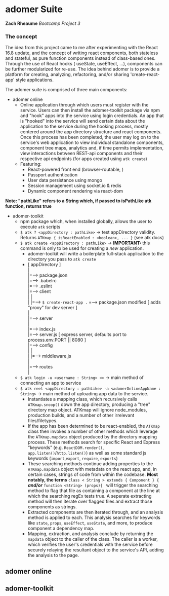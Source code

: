 # adomer Suite
__Zach Rheaume__
_Bootcamp Project 3_

### The concept

The idea from this project came to me after experimenting with the React 16.8 update, and the concept of writing react components, both stateless and stateful, as pure function components instead of class-based ones. Through the use of React hooks ( useState, useEffect, ...), components can be further modularized for re-use. The idea behind adomer is to provide a platform for creating, analyzing, refactoring, and/or sharing 'create-react-app' style applications.

The adomer suite is comprised of three main components:
* adomer online
   - Online application through which users must register with the service.
   Users can then install the adomer-toolkit package via npm and "hook" apps into the service using login credentials.
   An app that is "hooked" into the service will send certain data about the application to the service during the hooking
   process, mostly centered around the app directory structure and react components. Once this process has been completed,
   the user may log on to the service's web application to view individual standalone components, component tree maps, analytics
   and, if time permits implementation, view interactions between REST-api components and their respective api endpoints 
   (for apps created using `atk create`)
   - Featuring: 
      + React-powered front end (browser-routable, )
      + Passport authentication
      + User data persistance using mongo
      + Session management using socket.io & redis
      + Dynamic component rendering via react-dom
      
**__Note:__ "pathLike" refers to a String which, if passed to isPathLike atk function, returns true**
* adomer-toolkit
   - npm package which, when installed globally, allows the user to execute `atk` scripts
   - `$ atk ? <appDirectory : pathLike>` -> test appDirectory validity. Returns `ATKmap { isReactEnabled : <boolean>, ... }` (see atk docs)
   - `$ atk create <appDirectory : pathLike>` -> __IMPORTANT:__ this command is only to be used for creating a _new_ application.
      + adomer-toolkit will write a boilerplate full-stack application to the directory you pass to `atk create`
      + [ appDirectory ]<br/>
      |<br/>
      |=--> package.json <br/>
      |=--> .babelrc <br/>
      |=--> .eslint <br/>
      |=--> client<br/>
      |     |<br/>
      |     |=--> `$ create-react-app .` =--> package.json modified [ adds "proxy" for dev server ] <br/>
      |<br/>
      |=--> server<br/>
            |<br/>
            |=--> index.js  <br/>
            |=--> server.js [ express server, defaults port to process.env.PORT || 8080 ]<br/>
            |=--> config<br/>
            |     |<br/>
            |     |=--> middleware.js <br/>
            |<br/>
            |=--> routes <br/>
                  |<br/>
   - `$ atk login -u <username : String> <>` -> main method of connecting an app to service
   - `$ atk reel <appDirectory : pathLike> -a <adomerOnlineAppName : String>` -> main method of uploading app data to the service. 
      + Instantiates a mapping class, which recursively calls `ATKmap.snoop()` down the app directory, producing a "tree" directory map object. ATKmap will ignore node_modules, production builds, and a number of other irrelevant files/filetypes.
      + If the app has been determined to be react-enabled, the `ATKmap` class then invokes a number of other methods which      leverage the `ATKmap.mapdata` object produced by the directory mapping process. These methods search for specific React and Express "keywords" (e.g. `ReactDOM.render()`, `app.listen()`/`http.listen()`) as well as some standard js keywords (`import`,`export`, `require`, `exports`)
      + These searching methods continue adding properties to the `ATKmap.mapdata` object with metadata on the react app, and, in certain cases, strings of code from within the codebase. __Most notably, the terms__ `class < String > extends { Component } {` *__and/or__* `function <String> (props){ ` will trigger the searching method to flag that file as containing a component at the line at which the searching regEx tests true. A seperate extracting method will then iterate over flagged files and extract those components as strings.
      + Extracted components are then iterated through, and an analysis method is applied to each. This analysis searches for keywords like `state`, `props`, `useEffect`, `useState`, and more, to produce component a dependency map.
      + Mapping, extraction, and analysis conclude by returning the `mapdata` object to the caller of the class. The caller is a worker, which verifies the user's credentials with the service before securely relaying the resultant object to the service's API, adding the analysis to the page.


## adomer online   
## adomer-toolkit


